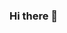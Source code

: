 ### Hi there 👋

<!--
**LAngeL106/LAngeL106** is a ✨ _special_ ✨ repository because its `README.md` (this file) appears on your GitHub profile.

Here are some ideas to get you started:
Alia Kovalevich
FIT 8-2

